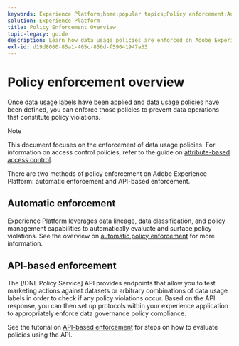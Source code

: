 ```yaml
---
keywords: Experience Platform;home;popular topics;Policy enforcement;Automatic enforcement;API-based enforcement;data governance
solution: Experience Platform
title: Policy Enforcement Overview
topic-legacy: guide
description: Learn how data usage policies are enforced on Adobe Experience Platform.
exl-id: d19d8060-85a1-405c-856d-f59041947a33
---
```

# Policy enforcement overview

Once [data usage labels](../labels/overview.md) have been applied and [data usage policies](../policies/overview.md) have been defined, you can enforce those policies to prevent data operations that constitute policy violations.

>[!NOTE]
>
>This document focuses on the enforcement of data usage policies. For information on access control policies, refer to the guide on [attribute-based access control](../../access-control/abac/overview).

There are two methods of policy enforcement on Adobe Experience Platform: automatic enforcement and API-based enforcement.

## Automatic enforcement

Experience Platform leverages data lineage, data classification, and policy management capabilities to automatically evaluate and surface policy violations. See the overview on [automatic policy enforcement](./auto-enforcement.md) for more information.

## API-based enforcement

The [!DNL Policy Service] API provides endpoints that allow you to test marketing actions against datasets or arbitrary combinations of data usage labels in order to check if any policy violations occur. Based on the API response, you can then set up protocols within your experience application to appropriately enforce data governance policy compliance.

See the tutorial on [API-based enforcement](./api-enforcement.md) for steps on how to evaluate policies using the API.
